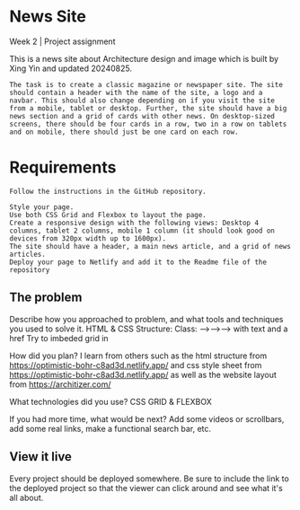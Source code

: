 # News Site

Week 2 | Project assignment

This is a news site about Architecture design and image which is built by Xing Yin and updated 20240825.

    The task is to create a classic magazine or newspaper site. The site should contain a header with the name of the site, a logo and a navbar. This should also change depending on if you visit the site from a mobile, tablet or desktop. Further, the site should have a big news section and a grid of cards with other news. On desktop-sized screens, there should be four cards in a row, two in a row on tablets and on mobile, there should just be one card on each row.

# Requirements
    Follow the instructions in the GitHub repository.

    Style your page.
    Use both CSS Grid and Flexbox to layout the page.
    Create a responsive design with the following views: Desktop 4 columns, tablet 2 columns, mobile 1 column (it should look good on devices from 320px width up to 1600px).
    The site should have a header, a main news article, and a grid of news articles.
    Deploy your page to Netlify and add it to the Readme file of the repository

## The problem

Describe how you approached to problem, and what tools and techniques you used to solve it. 
    HTML & CSS
    Structure: 
    Class: <container>--><grid>--><item>--><cell> with text and a href
    Try to imbeded grid in 

How did you plan? 
    I learn from others such as the html structure from https://optimistic-bohr-c8ad3d.netlify.app/ and css style sheet from https://optimistic-bohr-c8ad3d.netlify.app/ as well as the website layout from https://architizer.com/
    
What technologies did you use? 
    CSS GRID & FLEXBOX

If you had more time, what would be next?
    Add some videos or scrollbars, add some real links, make a functional search bar, etc.


## View it live
Every project should be deployed somewhere. Be sure to include the link to the deployed project so that the viewer can click around and see what it's all about.
